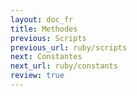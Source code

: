 ```yaml
---
layout: doc_fr
title: Methodes
previous: Scripts
previous_url: ruby/scripts
next: Constantes
next_url: ruby/constants
review: true
---
```

